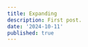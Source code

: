 ```yaml
---
title: Expanding
description: First post.
date: '2024-10-11'
published: true
---
```

<script>
  import GridWrapper from './grid-wrapper.svelte'
</script>

<GridWrapper />